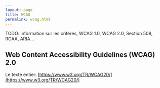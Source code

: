 ```yaml
---
layout: page
title: WCAG
permalink: wcag.html
---
```


TODO: information sur les critères, WCAG 1.0, WCAG 2.0, Section 508, RGAA, ARIA...

## Web Content Accessibility Guidelines (WCAG) 2.0

Le texte entier: [https://www.w3.org/TR/WCAG20/](https://www.w3.org/TR/WCAG20/)

